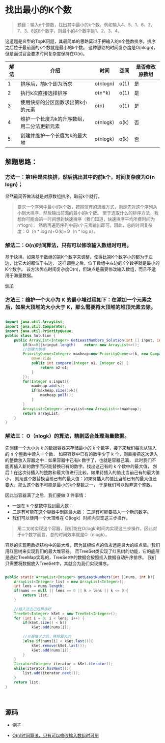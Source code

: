 

# 找出最小的K个数

> 题目：输入n个整数，找出其中最小的k个数。例如输入4、5、1、6、2、7、3、8这8个数字，则最小的4个数字是1、2、3、4。

这道题是典型的TopK问题，其最简单的思路莫过于把输入的n个整数排序，排序之后位于最前面的k个数就是最小的k个数。
这种思路的时间复杂度是O(nlogn)，但是面试官会要求时间复杂度保持在O(n)。

解法 | 介绍 |时间 |空间 |是否修改原数组
|---|---|---|---|---
|1 | 排序后，前k个即为所求 | o(nlogn) | o(1)  | 是
|2 | 执行k次直接选择排序   | o(n*k)   | o(1)  | 是
|3 | 使用快排的分区函数求出第k小的元素   | o(n)  | o(1) | 是
|4 | 维护一个长度为k的升序数组，用二分法更新元素 | o(nlogk) | o(k) | 否
|5 | 创建并维护一个长度为k的最大堆 | o(nlogk) | o(k) | 否


## 解题思路：

### 方法一：第1种是先快排，然后挑出其中的前k个，时间复杂度为O(n logn)；

显然最简答做法就是对原数组排序，取前k个就行。
 
> 要求一个序列中最小的k个数，按照惯有的思维方式，则是先对这个序列从小到大排序，然后输出前面的最小的k个数。
至于选取什么的排序方法，我想你可能会第一时间想到快速排序（我们知道，快速排序平均所费时间为n*logn），
然后再遍历序列中前k个元素输出即可。因此，总的时间复杂度：O（n * log n)+O(k)=O（n * log n）。

### 解法二：O(n)时间算法，只有可以修改输入数组时可用。

基于快排。如果基于数组的第K个数字来调整，使得比第K个数字小的都为于左边，比它大的都位于右边，
这样调整之后，位于数组中左边的K个数字就是最小的K个数字。
该方法优点时间复杂度O(n)，但缺点是需要修改输入数组，而且不适用于海量数据。

[例子](/algorithms-demo/src/main/java/space/pankui/coding/interviews/No14_GetLeastNumbersSolutionExample02_quickSort.java)
 
### 方法三：维护一个大小为 K 的最小堆过程如下：在添加一个元素之后，如果大顶堆的大小大于 K，那么需要将大顶堆的堆顶元素去除。
    
```java

import java.util.ArrayList;
import java.util.Comparator;
import java.util.PriorityQueue;
public class Solution {
    public ArrayList<Integer> GetLeastNumbers_Solution(int [] input, int k) {
        if(k<=0||k>input.length)    return new ArrayList<>();
        //创建大根堆
        PriorityQueue<Integer> maxheap=new PriorityQueue<>(k, new Comparator<Integer>() {
            @Override
            public int compare(Integer o1, Integer o2) {
                return o2-o1;
            }
        });
        for(Integer s:input){
            maxheap.add(s);
            if(maxheap.size()>k){
                maxheap.poll();
            }
        }
        ArrayList<Integer> arrayList=new ArrayList<>(maxheap);
        return arrayList;
    }
}
```

### 解法三： O（nlogk）的算法，精剧适合处理海量数据。
先创建一个大小为 k 的数据容器来存储最小的 k 个数字，接下来我们每次从输入的 n 个整数中读入一个数．
如果容器中已有的数字少于 k 个，则直接把这次读入的整数放入容器之中：如果容器中己有k 数字了，也就是容器己满，
此时我们不能再插入新的数字而只能替换已有的数字。找出这己有的 k 个数中的最大值，
然后 1 在这次待插入的整数和最大值进行比较。如果待插入的值比当前己有的最大值小，
则用这个数替换当前已有的最大值：如果待插入的值比当前已有的最大值还要大，那么这个数不可能是最小的k个整数之一，
于是我们可以抛弃这个整数。

因此当容器满了之后，我们要做 3 件事情： 
- 一是在 k 个整数中找到最大数： 
- 二是有可能在这个容器中删除最大数： 三是有可能要插入一个新的数字。
- 我们可以使用一个大顶堆在 O(logk）时间内实现这三步操作。

 
> 用二叉树实现这个容器，我们能在O(logk)时间内实现这三步操作。因此对于n个数字而言，总的时间效率就是O（nlogk）。
  
容器的实现用数据结构中的最大堆，因为其根结点的值永远是最大的结点值。我们用红黑树来实现我们的最大堆容器。
  而TreeSet类实现了红黑树的功能，它的底层是通过TreeMap实现的，TreeSet中的数据会按照插入数据自动升序排序。
  我们只需要将数据放入TreeSet中，其就会为我们实现排序。
 
```java

public static ArrayList<Integer> getLeastNumbers(int []nums, int k){
	ArrayList<Integer> list = new ArrayList<Integer>();
	int lens = nums.length;
	if(nums == null || lens == 0 || k > lens || k <= 0){
		return list;
	}
	
	//插入进去已经排序好
	TreeSet<Integer> kSet = new TreeSet<Integer>();
	for (int i = 0; i < lens; i++) {
		if(kSet.size() < k){
			kSet.add(nums[i]);
	
		//容器慢了之后，移除最大的	
		}else if(nums[i] < kSet.last()){
			kSet.remove(kSet.last());
			kSet.add(nums[i]);
		}
	}
	Iterator<Integer> iterator = kSet.iterator();
	while(iterator.hasNext()){
		list.add(iterator.next());
	}
	return list;
}

 
```

## 源码

- [例子](/algorithms-demo/src/main/java/space/pankui/coding/interviews/No30_KLeastNumbers.java)

- [O(n)时间算法，只有可以修改输入数组时可用]()

